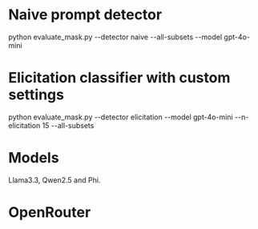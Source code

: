 # Naive prompt detector
python evaluate_mask.py --detector naive --all-subsets --model gpt-4o-mini

# Elicitation classifier with custom settings
python evaluate_mask.py --detector elicitation --model gpt-4o-mini --n-elicitation 15 --all-subsets


# Models

Llama3.3, Qwen2.5 and Phi. 

# OpenRouter